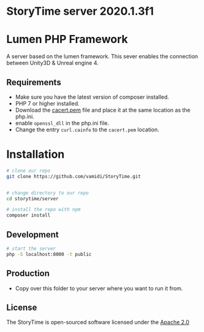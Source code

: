 # StoryTime server 2020.1.3f1

# Lumen PHP Framework
A server based on the lumen framework. This sever enables the connection between Unity3D &amp; Unreal engine 4.

## Requirements
* Make sure you have the latest version of composer installed.
* PHP 7 or higher installed.
* Download the [cacert.pem](https://curl.haxx.se/ca/cacert.pem) file and place it at the same location as the php.ini.
* enable `openssl_dll` in the php.ini file.
* Change the entry `curl.cainfo` to the `cacert.pem` location.

# Installation

```sh
# clone our repo
git clone https://github.com/vamidi/StoryTime.git


# change directory to our repo
cd storytime/server

# install the repo with npm
composer install
```

## Development

```sh
# start the server
php -S localhost:8000 -t public
```

## Production

* Copy over this folder to your server where you want to run it from.

## License

The StoryTime is open-sourced software licensed under the [Apache 2.0](./LICENSE)
